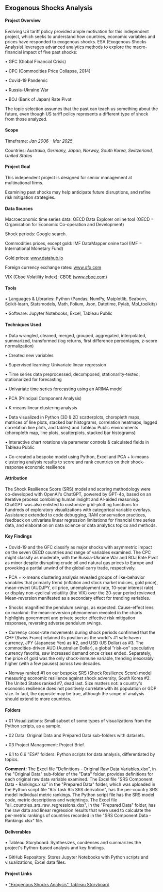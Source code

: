## Exogenous Shocks Analysis

#### Project Overview

Evolving US tariff policy provided ample motivation for this independent project, which seeks to understand how countries, economic variables and prices have responded to exogenous shocks.  ESA (Exogenous Shocks Analysis) leverages advanced analytics methods to explore the macro-financial impact of five past shocks:

•	GFC (Global Financial Crisis)

•	CPC (Commodities Price Collapse, 2014)

•	Covid-19 Pandemic

•	Russia-Ukraine War

•	BOJ (Bank of Japan) Rate Pivot
 
The topic selection assumes that the past can teach us something about the future, even though US tariff policy represents a different type of shock from those analyzed.

#### Scope

Timeframe: *Jan 2006 - Mar 2025*

Countries: *Australia, Germany, Japan, Norway, South Korea, Switzerland, United States*

#### Project Goal

This independent project is designed for senior management at multinational firms.

Examining past shocks may help anticipate future disruptions, and refine risk mitigation strategies.

#### Data Sources

Macroeconomic time series data: OECD Data Explorer online tool (OECD = Organisation for Economic Co-operation and Development)

Shock periods: Google search.

Commodities prices, except gold: IMF DataMapper onine tool (IMF = International Monetary Fund)

Gold prices: www.datahub.io

Foreign currency exchange rates: www.ofx.com

VIX (Cboe Volatility Index): CBOE (www.cboe.com)

#### Tools

•	Languages & Libraries: Python (Pandas, NumPy, Matplotlib, Seaborn, Scikit-learn, Statsmodels, Math, Folium, Json, Datetime, Pylab, Mpl_toolkits)

•	Software: Jupyter Notebooks, Excel, Tableau Public

#### Techniques Used

•	Data wrangled, cleaned, merged, grouped, aggregated, interpolated, summarized, transformed (log returns, first difference percentages, z-score normalization)

•	Created new variables

•	Supervised learning: Univariate linear regression

•	Time series data preprocessed, decomposed, stationarity-tested, stationarized for forecasting

•	Univariate time series forecasting using an ARIMA model

•	PCA (Principal Component Analysis)

•	K-means linear clustering analysis

•	Data visualized in Python (3D & 2D scatterplots, choropleth maps, matrices of line plots, stacked bar histograms, correlation heatmaps, lagged correlation line plots, and tables) and Tableau Public environments (choropleth map, line plots, scatterplots, stacked bar histograms)

•	Interactive chart rotations via parameter controls & calculated fields in Tableau Public

•	Co-created a bespoke model using Python, Excel and PCA + k-means clustering analysis results to score and rank countries on their shock-response economic resilience

#### Attribution

The Shock Resilience Score (SRS) model and scoring methodology were co-developed with OpenAI's ChatGPT, powered by GPT-4o, based on an iterative process combining human insight and AI-aided reasoning.  ChatGPT was also enlisted to customize grid-plotting functions for hundreds of exploratory visualizations with categorical variable overlays.  Assistance extended to code debugging, RAM conservation practices, feedback on univariate linear regression limitations for financial time series data, and elaboration on data science or data analytics topics and methods.

#### Key Findings


•	Covid-19 and the GFC classify as major shocks with asymmetric impact on the seven OECD countries and range of variables examined. The CPC might classify as moderate, with the Russia-Ukraine War and BOJ Rate Pivot as minor despite disrupting crude oil and natural gas prices to Europe and provoking a partial unwind of the global carry trade, respectively.

•	PCA + k-means clustering analysis revealed groups of like-behavior variables that primarily trend (inflation and stock market indices, gold price), mean-revert (AUDJPY, oil price, unemployment rate, 10-year interest rate) or display non-cyclical volatility (the VIX) over the 20-year period reviewed. Mean-reversion manifested as a secondary effect for trending variables.

•	Shocks magnified the pendulum swings, as expected. Cause-effect lens on mankind: the mean-reversion phenomenon revealed in the charts highlights government and private sector effective risk mitigation responses, reversing adverse pendulum swings.

•	Currency cross-rate movements during shock periods confirmed that the CHF (Swiss Franc) retained its position as the world's #1 safe haven currency, JPY (Japanese Yen) as #2, and USD (US Dollar) as #3. The commodities-driven AUD (Australian Dollar), a global "risk-on" speculative currency favorite, saw increased demand once crises ended. Separately, the price of gold was the only shock-immune variable, trending inexorably higher (with a few pauses) across two decades.

•	Norway ranked #1 on our bespoke SRS (Shock Resilience Score) model measuring economic resilience against shock adversity, South Korea #2. The United States ranked #7, dead last. Size matters not: a country's economic resilience does not positively correlate with its population or GDP size. In fact, the opposite may be true, although the scope of analysis should extend to more countries.

#### Folders

•	01 Visualizations: Small subset of some types of visualizations from the Python scripts, as a sample.

•	02 Data: Original Data and Prepared Data sub-folders with datasets.

•	03 Project Management: Project Brief.

•	6.1 to 6.6 "ESA" folders: Python scripts for data analysis, differentiated by topics.

**Comment:**  The Excel file "Definitions - Original Raw Data Variables.xlsx", in the "Original Data" sub-folder of the "Data" folder, provides definitions for each original raw data variable examined.  The Excel file "SRS Component Data - Rankings.xlsx" in the "Prepared Data" folder, which was uploaded in the Python script file "6.5 Task 6.5 SRS derivation", has the per-country SRS model individual metric rankings.  The Python script file has the SRS model code, metric descriptions and weightings. The Excel file "all_countries_srs_raw_regressions.xlsx", in the "Prepared Data" folder, has the raw data and linear regression results that were used to calculate the per-metric rankings of countries recorded in the "SRS Component Data - Rankings.xlsx" file.

#### Deliverables

•	Tableau Storyboard: Synthesizes, condenses and summarizes the project's Python-based analysis and key findings.

•	GitHub Repository: Stores Jupyter Notebooks with Python scripts and visualizations, Excel data files.

#### Project Links


•	["Exogenous Shocks Analysis" Tableau Storyboard]( https://public.tableau.com/views/ExogenousShocksAnalysis/ESASTORYBOARD?:language=en-US&publish=yes&:sid=&:redirect=auth&:display_count=n&:origin=viz_share_link)

